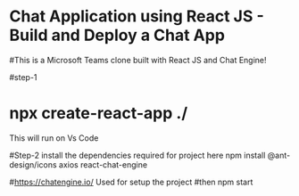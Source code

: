 # Chat Application using React JS - Build and Deploy a Chat App 

#This is a Microsoft Teams clone built with React JS and Chat Engine!

#step-1
# npx create-react-app ./
This will run on Vs Code 


#Step-2
install the dependencies required for project here
npm install @ant-design/icons axios react-chat-engine


#https://chatengine.io/
Used for setup the project 
#then npm start

